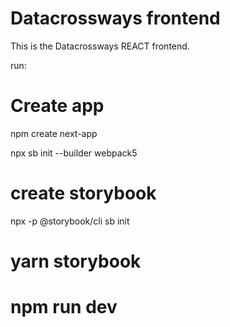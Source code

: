 # Datacrossways frontend

This is the Datacrossways REACT frontend.

run:

# Create app
npm create next-app

npx sb init --builder webpack5

# create storybook
npx -p @storybook/cli sb init

# yarn storybook
# npm run dev
